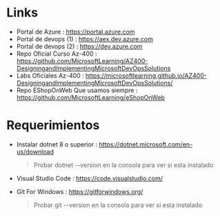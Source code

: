 # Links
* Portal de Azure : https://portal.azure.com
* Portal de devops (1) : https://aex.dev.azure.com
* Portal de devops (2) : https://dev.azure.com
* Repo Oficial Curso Az-400 : https://github.com/MicrosoftLearning/AZ400-DesigningandImplementingMicrosoftDevOpsSolutions
* Labs Oficiales Az-400 : https://microsoftlearning.github.io/AZ400-DesigningandImplementingMicrosoftDevOpsSolutions/
* Repo EShopOnWeb Que usamos siempre : https://github.com/MicrosoftLearning/eShopOnWeb

# Requerimientos
* Instalar dotnet 8 o superior : https://dotnet.microsoft.com/en-us/download
  > Probar dotnet --version en la consola para ver si esta instalado
  
* Visual Studio Code : https://code.visualstudio.com/
* Git For Windows : https://gitforwindows.org/
  > Probar git --version en la consola para ver si esta instalado

